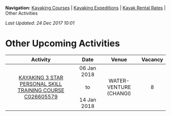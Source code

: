 **Navigation:** [Kayaking Courses](index) &#124; [Kayaking Expeditions](expedition) &#124; [Kayak Rental Rates](rental) &#124; Other Activities

_Last Updated: 24 Dec 2017 10:01_
# Other Upcoming Activities

Activity | Date | Venue | Vacancy
:---:|:---:|:---:|:---:
[KAYAKING 3 STAR PERSONAL SKILL TRAINING COURSE C026605579](https://www.onepa.sg/class/details/c026605579)|06 Jan 2018<br/><br/>to<br/><br/>14 Jan 2018|WATER-VENTURE (CHANGI)|8

